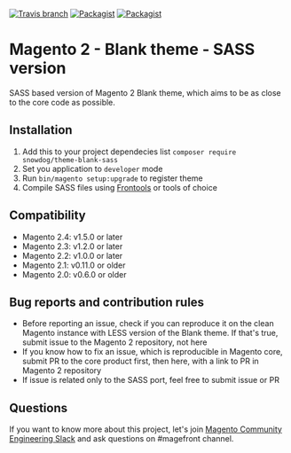 [![Travis branch](https://img.shields.io/travis/SnowdogApps/magento2-theme-blank-sass/master.svg)](https://travis-ci.org/SnowdogApps/magento2-theme-blank-sass) [![Packagist](https://img.shields.io/packagist/v/snowdog/theme-blank-sass.svg)](https://packagist.org/packages/snowdog/theme-blank-sass) [![Packagist](https://img.shields.io/packagist/dt/snowdog/theme-blank-sass.svg)](https://packagist.org/packages/snowdog/theme-blank-sass)
# Magento 2 - Blank theme - SASS version

SASS based version of Magento 2 Blank theme, which aims to be as close to the core code as possible.

## Installation
1. Add this to your project dependecies list `composer require snowdog/theme-blank-sass`
2. Set you application to `developer` mode
3. Run `bin/magento setup:upgrade` to register theme
4. Compile SASS files using [Frontools](https://github.com/SnowdogApps/magento2-frontools) or tools of choice

## Compatibility
* Magento 2.4: v1.5.0 or later
* Magento 2.3: v1.2.0 or later
* Magento 2.2: v1.0.0 or later
* Magento 2.1: v0.11.0 or older
* Magento 2.0: v0.6.0 or older

## Bug reports and contribution rules
- Before reporting an issue, check if you can reproduce it on the clean Magento instance with LESS version of the Blank theme. If that's true, submit issue to the Magento 2 repository, not here
- If you know how to fix an issue, which is reproducible in Magento core, submit PR to the core product first, then here, with a link to PR in Magento 2 repository
- If issue is related only to the SASS port, feel free to submit issue or PR

## Questions
If you want to know more about this project, let's join [Magento Community Engineering Slack](https://tinyurl.com/engcom-slack) and ask questions on #magefront channel.
